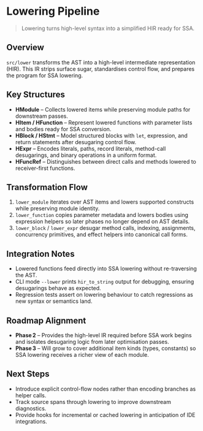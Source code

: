 # Lowering Pipeline

> Lowering turns high-level syntax into a simplified HIR ready for SSA.

## Overview

`src/lower` transforms the AST into a high-level intermediate representation
(HIR). This IR strips surface sugar, standardises control flow, and prepares the
program for SSA lowering.

## Key Structures

- **HModule** – Collects lowered items while preserving module paths for
  downstream passes.
- **HItem / HFunction** – Represent lowered functions with parameter lists and
  bodies ready for SSA conversion.
- **HBlock / HStmt** – Model structured blocks with `let`, expression, and return
  statements after desugaring control flow.
- **HExpr** – Encodes literals, paths, record literals, method-call desugarings,
  and binary operations in a uniform format.
- **HFuncRef** – Distinguishes between direct calls and methods lowered to
  receiver-first functions.

## Transformation Flow

1. `lower_module` iterates over AST items and lowers supported constructs while
   preserving module identity.
2. `lower_function` copies parameter metadata and lowers bodies using expression
   helpers so later phases no longer depend on AST details.
3. `lower_block` / `lower_expr` desugar method calls, indexing, assignments,
   concurrency primitives, and effect helpers into canonical call forms.

## Integration Notes

- Lowered functions feed directly into SSA lowering without re-traversing the
  AST.
- CLI mode `--lower` prints `hir_to_string` output for debugging, ensuring
  desugarings behave as expected.
- Regression tests assert on lowering behaviour to catch regressions as new
  syntax or semantics land.

## Roadmap Alignment

- **Phase 2** – Provides the high-level IR required before SSA work begins and
  isolates desugaring logic from later optimisation passes.
- **Phase 3** – Will grow to cover additional item kinds (types, constants) so
  SSA lowering receives a richer view of each module.

## Next Steps

- Introduce explicit control-flow nodes rather than encoding branches as helper
  calls.
- Track source spans through lowering to improve downstream diagnostics.
- Provide hooks for incremental or cached lowering in anticipation of IDE
  integrations.
